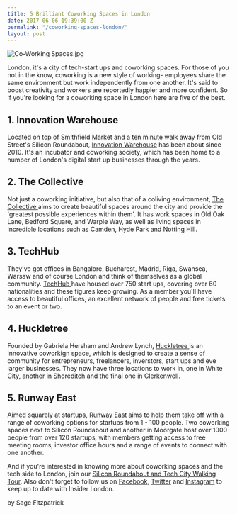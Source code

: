 ```yaml
---
title: 5 Brilliant Coworking Spaces in London
date: 2017-06-06 19:39:00 Z
permalink: "/coworking-spaces-london/"
layout: post
---
```


![Co-Working Spaces.jpg](/uploads/Co-Working%20Spaces.jpg)

London, it's a city of tech-start ups and coworking spaces. For those of you not in the know, coworking is a new style of working- employees share the same environment but work independently from one another. It's said to boost creativity and workers are reportedly happier and more confident. So if you're looking for a coworking space in London here are five of the best.

## 1. Innovation Warehouse
Located on top of Smithfield Market and a ten minute walk away from Old Street's Silicon Roundabout, [Innovation Warehouse](http://www.innovationwarehouse.org) has been about since 2010. It's an incubator and coworking society, which has been home to a number of London's digital start up businesses through the years. 

## 2. The Collective
Not just a coworking initiative, but also that of a coliving environment, [The Collective ](https://www.thecollective.co.uk)aims to create beautiful spaces around the city and provide the 'greatest possible experiences within them'. It has work spaces in Old Oak Lane, Bedford Square, and Warple Way, as well as living spaces in incredible locations such as Camden, Hyde Park and Notting Hill. 

## 3. TechHub
They've got offices in Bangalore, Bucharest, Madrid, Riga, Swansea, Warsaw and of course London and think of themselves as a global community. [TechHub ](https://www.techhub.com/about-us/)have housed over 750 start ups, covering over 60 nationalities and these figures keep growing. As a member you'll have access to beautiful offices, an excellent network of people and free tickets to an event or two. 

## 4. Huckletree
Founded by Gabriela Hersham and Andrew Lynch, [Huckletree ](https://www.huckletree.com)is an innovative coworkign space, which is designed to create a sense of community for entrepreneurs, freelancers, inverstors, start ups and eve larger businesses. They now have three locations to work in, one in White City, another in Shoreditch and the final one in Clerkenwell. 

## 5. Runway East 
Aimed squarely at startups, [Runway East](https://runwayea.st) aims to help them take off with a range of coworking options for startups from 1 - 100 people. Two coworking spaces next to Silicon Roundabout and another in Moorgate host over 1000 people from over 120 startups, with members getting access to free meeting rooms, investor office hours and a range of events to connect with one another. 

And if you're interested in knowing more about coworking spaces and the tech side to London, join our [Silicon Roundabout and Tech City Walking Tour](http://www.insider-london.co.uk/tours/silicon-roundabout-and-tech-city-tour/). Also don't forget to follow us on [Facebook](http://facebook.com/insiderlondon/), [Twitter](https://twitter.com/insiderlondon) and [Instagram](https://www.instagram.com/insiderlondontours/) to keep up to date with Insider London.

by Sage Fitzpatrick
